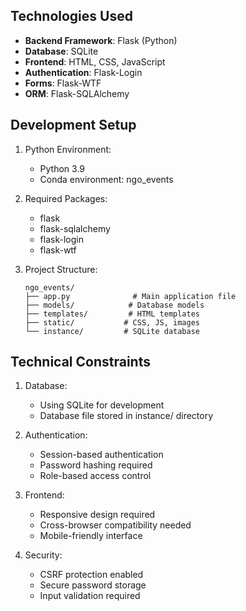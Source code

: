 ## Technologies Used
- **Backend Framework**: Flask (Python)
- **Database**: SQLite
- **Frontend**: HTML, CSS, JavaScript
- **Authentication**: Flask-Login
- **Forms**: Flask-WTF
- **ORM**: Flask-SQLAlchemy

## Development Setup
1. Python Environment:
   - Python 3.9
   - Conda environment: ngo_events

2. Required Packages:
   - flask
   - flask-sqlalchemy
   - flask-login
   - flask-wtf

3. Project Structure:
   ```
   ngo_events/
   ├── app.py              # Main application file
   ├── models/            # Database models
   ├── templates/         # HTML templates
   ├── static/           # CSS, JS, images
   └── instance/         # SQLite database
   ```

## Technical Constraints
1. Database:
   - Using SQLite for development
   - Database file stored in instance/ directory

2. Authentication:
   - Session-based authentication
   - Password hashing required
   - Role-based access control

3. Frontend:
   - Responsive design required
   - Cross-browser compatibility needed
   - Mobile-friendly interface

4. Security:
   - CSRF protection enabled
   - Secure password storage
   - Input validation required 